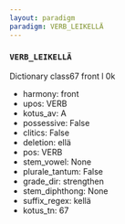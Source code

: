 ```yaml
---
layout: paradigm
paradigm: VERB_LEIKELLÄ
---
```

### ` VERB_LEIKELLÄ `

Dictionary class67 front l 0k
* harmony: front
* upos: VERB
* kotus_av: A
* possessive: False
* clitics: False
* deletion: ellä
* pos: VERB
* stem_vowel: None
* plurale_tantum: False
* grade_dir: strengthen
* stem_diphthong: None
* suffix_regex: kellä
* kotus_tn: 67
